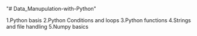 "# Data_Manupulation-with-Python" 

1.Python basis
2.Python Conditions and loops
3.Python functions
4.Strings and file handling
5.Numpy basics